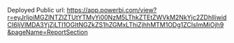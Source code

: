 Deployed Public url: https://app.powerbi.com/view?r=eyJrIjoiMGZlNTZlZTUtYTMyYi00NzM5LThkZTEtZWVkM2NkYjc2ZDhlIiwidCI6IjVlMDA3YjZjLTI1OGItNGZkZS1hZGMxLThiZjhhMTM1ODg1ZCIsImMiOjh9&pageName=ReportSection
